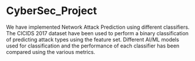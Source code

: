 # CyberSec_Project

We have implemented Network Attack Prediction using different classifiers. 
The CICIDS 2017 dataset have been used to perform a binary classification of predicting attack types using the feature set. 
Different AI/ML models used for classification and the performance of each classifier has been compared using the various metrics.
